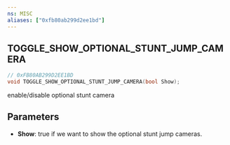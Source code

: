 ```yaml
---
ns: MISC
aliases: ["0xfb80ab299d2ee1bd"]
---
```

## TOGGLE_SHOW_OPTIONAL_STUNT_JUMP_CAMERA

```c
// 0xFB80AB299D2EE1BD
void TOGGLE_SHOW_OPTIONAL_STUNT_JUMP_CAMERA(bool Show);
```

enable/disable optional stunt camera


## Parameters
* **Show**: true if we want to show the optional stunt jump cameras.
